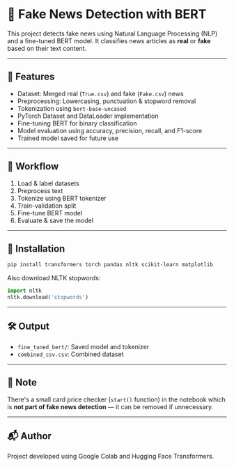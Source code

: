 # 📰 Fake News Detection with BERT

This project detects fake news using Natural Language Processing (NLP) and a fine-tuned BERT model. It classifies news articles as **real** or **fake** based on their text content.

---

## 📌 Features

- Dataset: Merged real (`True.csv`) and fake (`Fake.csv`) news
- Preprocessing: Lowercasing, punctuation & stopword removal
- Tokenization using `bert-base-uncased`
- PyTorch Dataset and DataLoader implementation
- Fine-tuning BERT for binary classification
- Model evaluation using accuracy, precision, recall, and F1-score
- Trained model saved for future use

---

## 🧪 Workflow

1. Load & label datasets
2. Preprocess text
3. Tokenize using BERT tokenizer
4. Train-validation split
5. Fine-tune BERT model
6. Evaluate & save the model

---

## 🔧 Installation

```bash
pip install transformers torch pandas nltk scikit-learn matplotlib
```

Also download NLTK stopwords:

```python
import nltk
nltk.download('stopwords')
```

---

## 🛠️ Output

- `fine_tuned_bert/`: Saved model and tokenizer
- `combined_csv.csv`: Combined dataset

---

## 🚨 Note

There's a small card price checker (`start()` function) in the notebook which is **not part of fake news detection** — it can be removed if unnecessary.

---

## 📬 Author

Project developed using Google Colab and Hugging Face Transformers.
